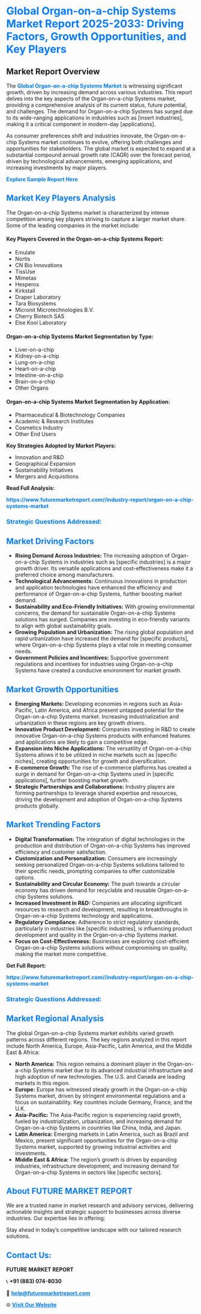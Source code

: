 <h1 style="color: #007BFF;">Global Organ-on-a-chip Systems Market Report 2025-2033: Driving Factors, Growth Opportunities, and Key Players</h1>

<section id="overview">
<h2>Market Report Overview</h2>
<p>The <a href="https://www.futuremarketreport.com//industry-report/organ-on-a-chip-systems-market" style="color: #007BFF; text-decoration: none;"><strong>Global Organ-on-a-chip Systems Market</strong></a> is witnessing significant growth, driven by increasing demand across various industries. This report delves into the key aspects of the Organ-on-a-chip Systems market, providing a comprehensive analysis of its current status, future potential, and challenges. The demand for Organ-on-a-chip Systems has surged due to its wide-ranging applications in industries such as [insert industries], making it a critical component in modern-day [applications].</p>
<p>As consumer preferences shift and industries innovate, the Organ-on-a-chip Systems market continues to evolve, offering both challenges and opportunities for stakeholders. The global market is expected to expand at a substantial compound annual growth rate (CAGR) over the forecast period, driven by technological advancements, emerging applications, and increasing investments by major players.</p>
</section>

<section id="overview">
<p><a href="https://www.futuremarketreport.com//request-sample/reportId=77338" style="color: #007BFF; text-decoration: none;"><strong>Explore Sample Report Here</strong></a></p>
</section>

<section id="key-players">
<h2 style="color: #007BFF;">Market Key Players Analysis</h2>
<p>The Organ-on-a-chip Systems market is characterized by intense competition among key players striving to capture a larger market share. Some of the leading companies in the market include:</p>
<h4>Key Players Covered in the Organ-on-a-chip Systems Report:</h4>
<ul><li>Emulate</li><li>Nortis</li><li>CN Bio Innovations</li><li>TissUse</li><li>Mimetas</li><li>Hesperos</li><li>Kirkstall</li><li>Draper Laboratory</li><li>Tara Biosystems</li><li>Micronit Microtechnologies B.V.</li><li>Cherry Biotech SAS</li><li>Else Kooi Laboratory</li></ul>
<h4>Organ-on-a-chip Systems Market Segmentation by Type:</h4>
<ul><li>Liver-on-a-chip</li><li>Kidney-on-a-chip</li><li>Lung-on-a-chip</li><li>Heart-on-a-chip</li><li>Intestine-on-a-chip</li><li>Brain-on-a-chip</li><li>Other Organs</li></ul>

<h4>Organ-on-a-chip Systems Market Segmentation by Application:</h4>
<ul><li>Pharmaceutical &amp; Biotechnology Companies</li><li>Academic &amp; Research Institutes</li><li>Cosmetics Industry</li><li>Other End Users</li></ul>
<p><strong>Key Strategies Adopted by Market Players:</strong></p>
<ul>
<li>Innovation and R&D</li>
<li>Geographical Expansion</li>
<li>Sustainability Initiatives</li>
<li>Mergers and Acquisitions</li>
</ul>
</section>

<section>
<p><strong>Read Full Analysis: </strong></p><a href="https://www.futuremarketreport.com//industry-report/organ-on-a-chip-systems-market" style="color: #007BFF; text-decoration: none;"><strong>https://www.futuremarketreport.com//industry-report/organ-on-a-chip-systems-market</strong></a>
<h3 style="color: #007BFF;">Strategic Questions Addressed:</h3>
</section>

<section id="driving-factors">
<h2 style="color: #007BFF;">Market Driving Factors</h2>
<ul>
<li><strong>Rising Demand Across Industries:</strong> The increasing adoption of Organ-on-a-chip Systems in industries such as [specific industries] is a major growth driver. Its versatile applications and cost-effectiveness make it a preferred choice among manufacturers.</li>
<li><strong>Technological Advancements:</strong> Continuous innovations in production and application technologies have enhanced the efficiency and performance of Organ-on-a-chip Systems, further boosting market demand.</li>
<li><strong>Sustainability and Eco-Friendly Initiatives:</strong> With growing environmental concerns, the demand for sustainable Organ-on-a-chip Systems solutions has surged. Companies are investing in eco-friendly variants to align with global sustainability goals.</li>
<li><strong>Growing Population and Urbanization:</strong> The rising global population and rapid urbanization have increased the demand for [specific products], where Organ-on-a-chip Systems plays a vital role in meeting consumer needs.</li>
<li><strong>Government Policies and Incentives:</strong> Supportive government regulations and incentives for industries using Organ-on-a-chip Systems have created a conducive environment for market growth.</li>
</ul>
</section>

<section id="growth-opportunities">
<h2 style="color: #007BFF;">Market Growth Opportunities</h2>
<ul>
<li><strong>Emerging Markets:</strong> Developing economies in regions such as Asia-Pacific, Latin America, and Africa present untapped potential for the Organ-on-a-chip Systems market. Increasing industrialization and urbanization in these regions are key growth drivers.</li>
<li><strong>Innovative Product Development:</strong> Companies investing in R&D to create innovative Organ-on-a-chip Systems products with enhanced features and applications are likely to gain a competitive edge.</li>
<li><strong>Expansion into Niche Applications:</strong> The versatility of Organ-on-a-chip Systems allows it to be utilized in niche markets such as [specific niches], creating opportunities for growth and diversification.</li>
<li><strong>E-commerce Growth:</strong> The rise of e-commerce platforms has created a surge in demand for Organ-on-a-chip Systems used in [specific applications], further boosting market growth.</li>
<li><strong>Strategic Partnerships and Collaborations:</strong> Industry players are forming partnerships to leverage shared expertise and resources, driving the development and adoption of Organ-on-a-chip Systems products globally.</li>
</ul>
</section>

<section id="trending-factors">
<h2 style="color: #007BFF;">Market Trending Factors</h2>
<ul>
<li><strong>Digital Transformation:</strong> The integration of digital technologies in the production and distribution of Organ-on-a-chip Systems has improved efficiency and customer satisfaction.</li>
<li><strong>Customization and Personalization:</strong> Consumers are increasingly seeking personalized Organ-on-a-chip Systems solutions tailored to their specific needs, prompting companies to offer customizable options.</li>
<li><strong>Sustainability and Circular Economy:</strong> The push towards a circular economy has driven demand for recyclable and reusable Organ-on-a-chip Systems solutions.</li>
<li><strong>Increased Investment in R&D:</strong> Companies are allocating significant resources to research and development, resulting in breakthroughs in Organ-on-a-chip Systems technology and applications.</li>
<li><strong>Regulatory Compliance:</strong> Adherence to strict regulatory standards, particularly in industries like [specific industries], is influencing product development and quality in the Organ-on-a-chip Systems market.</li>
<li><strong>Focus on Cost-Effectiveness:</strong> Businesses are exploring cost-efficient Organ-on-a-chip Systems solutions without compromising on quality, making the market more competitive.</li>
</ul>
</section>

<section>
<p><strong>Get Full Report: </strong></p><a href="https://www.futuremarketreport.com//industry-report/organ-on-a-chip-systems-market" style="color: #007BFF; text-decoration: none;"><strong>https://www.futuremarketreport.com//industry-report/organ-on-a-chip-systems-market</strong></a>
<h3 style="color: #007BFF;">Strategic Questions Addressed:</h3>
</section>


<section id="regional-analysis">
<h2 style="color: #007BFF;">Market Regional Analysis</h2>
<p>The global Organ-on-a-chip Systems market exhibits varied growth patterns across different regions. The key regions analyzed in this report include North America, Europe, Asia-Pacific, Latin America, and the Middle East & Africa:</p>
<ul>
<li><strong>North America:</strong> This region remains a dominant player in the Organ-on-a-chip Systems market due to its advanced industrial infrastructure and high adoption of new technologies. The U.S. and Canada are leading markets in this region.</li>
<li><strong>Europe:</strong> Europe has witnessed steady growth in the Organ-on-a-chip Systems market, driven by stringent environmental regulations and a focus on sustainability. Key countries include Germany, France, and the U.K.</li>
<li><strong>Asia-Pacific:</strong> The Asia-Pacific region is experiencing rapid growth, fueled by industrialization, urbanization, and increasing demand for Organ-on-a-chip Systems in countries like China, India, and Japan.</li>
<li><strong>Latin America:</strong> Emerging markets in Latin America, such as Brazil and Mexico, present significant opportunities for the Organ-on-a-chip Systems market, supported by growing industrial activities and investments.</li>
<li><strong>Middle East & Africa:</strong> The region’s growth is driven by expanding industries, infrastructure development, and increasing demand for Organ-on-a-chip Systems in sectors like [specific sectors].</li>
</ul>
</section>

<footer>
<h2 style="color: #007BFF;">About FUTURE MARKET REPORT</h2>
<p>We are a trusted name in market research and advisory services, delivering actionable insights and strategic support to businesses across diverse industries. Our expertise lies in offering:</p>

<p>Stay ahead in today’s competitive landscape with our tailored research solutions.</p>

<h2 style="color: #007BFF;">Contact Us:</h2>
<p><strong>FUTURE MARKET REPORT</strong></p>
<p>📞 <strong>+91 (883) 074-8030</strong></p>
<p>📧 <strong><a href="mailto:help@futuremarketreport.com" style="color: #007BFF;">help@futuremarketreport.com</a></strong></p>
<p>🌐 <strong><a href="https://www.futuremarketreport.com/" style="color: #007BFF;">Visit Our Website</a></strong></p>
</footer>